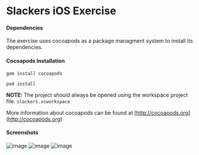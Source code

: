 Slackers iOS Exercise
=======

#### Dependencies

The exercise uses cocoapods as a package managment system to install its dependencies. 

#### Cocoapods Installation

```gem install cocoapods```

```pod install```

**NOTE:** The project should always be opened using the workspace project file. ```slackers.xcworkspace```

More information about cocoapods can be found at [http://cocoapods.org](http://cocoapods.org)

#### Screenshots

![image](https://cloud.githubusercontent.com/assets/3449724/10978861/8e4470d2-83cf-11e5-89c6-027df3cf96fb.png)
![image](https://cloud.githubusercontent.com/assets/3449724/10978863/8f64e500-83cf-11e5-81c2-68446ac4f9aa.png)
![image](https://cloud.githubusercontent.com/assets/3449724/10978864/9068d2fe-83cf-11e5-9888-ab0b50d57e38.png)
